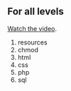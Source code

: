 ## For all levels

[Watch the video](http://cs50.tv/2013/fall/sections/8/).

1. resources
2. chmod
3. html
4. css
5. php
6. sql
